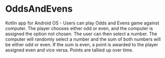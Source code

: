 # OddsAndEvens
Kotlin app for Android OS - Users can play Odds and Evens game against computer. The player chooses either odd or even, and the computer is assigned the option not chosen. The user can then select a number. The computer will randomly select a number and the sum of both numbers will be either odd or even. If the sum is even, a point is awarded to the player assigned even and vice versa. Points are tallied up over time.

